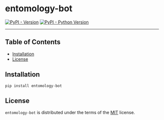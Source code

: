 # entomology-bot

[![PyPI - Version](https://img.shields.io/pypi/v/entomology-bot.svg)](https://pypi.org/project/entomology-bot)
[![PyPI - Python Version](https://img.shields.io/pypi/pyversions/entomology-bot.svg)](https://pypi.org/project/entomology-bot)

-----

## Table of Contents

- [Installation](#installation)
- [License](#license)

## Installation

```console
pip install entomology-bot
```

## License

`entomology-bot` is distributed under the terms of the [MIT](https://spdx.org/licenses/MIT.html) license.
